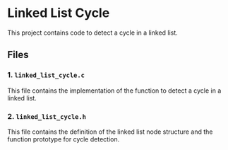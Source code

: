 # Linked List Cycle

This project contains code to detect a cycle in a linked list.

## Files

### 1. `linked_list_cycle.c`

This file contains the implementation of the function to detect a cycle in a linked list.

### 2. `linked_list_cycle.h`

This file contains the definition of the linked list node structure and the function prototype for cycle detection.
